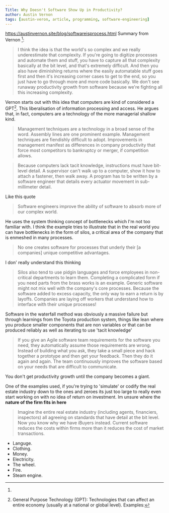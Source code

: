 ```yaml
---
Title: Why Doesn't Software Show Up in Productivity?
author: Austin Vernon
tags: [austin-veron, article, programming, software-engineering]
---
```


https://austinvernon.site/blog/softwareisprocess.html
Summary from Vernon [^2]:

> I think the idea is that the world's so complex and we really underestimate that complexity. If you're going to
digitize processes and automate them and stuff, you have to capture all that complexity basically at the bit level, and
that's extremely difficult. And then you also have diminishing returns where the easily automatable stuff goes first and
then it's increasing corner cases to get to the end, so you just have to go through more and more code basically. We
don't see runaway productivity growth from software because we're fighting all this increasing complexity.

Vernon starts out with this idea that computers are kind of considered a GPT[^1]. This liberalisation of information
processing and access. He argues that, in fact, computers are a technology of the more managerial shallow kind.


> Management techniques are a technology in a broad sense of the word. Assembly lines are one prominent example.
Management techniques are fiendishly difficult to adopt. Improvements in management manifest as differences in company
productivity that force most competitors to bankruptcy or merger, if competition allows.

> Because computers lack tacit knowledge, instructions must have bit-level detail. A supervisor can't walk up to a
computer, show it how to attach a fastener, then walk away. A program has to be written by a software engineer that
details every actuator movement in sub-millimeter detail.

Like this quote

> Software engineers improve the ability of software to absorb more of our complex world.
>

He uses the system thinking concept of bottlenecks which I'm not too familiar with. I think the example tries to
illustrate that in the real world you can have bottlenecks in the form of silos, a critical area of the company that is
enmeshed in many processes.

> No one creates software for processes that underly their [a companies] unique competitive advantages.

I don' really understand this thinking

>  Silos also tend to use pidgin languages and force employees in non-critical departments to learn them. Completing a
complicated form if you need parts from the brass works is an example. Generic software might not mix well with the
company's core processes. Because the software added to excess capacity, the only way to earn a return is by layoffs.
Companies are laying off workers that understand how to interface with their unique processes!


Software in the waterfall method was obviously a massive failure but through learnings from the Toyota production
system, things like lean where you produce smaller components that are non variables or that can be produced reliably as
well as iterating to use 'tacit knowledge'

> If you give an Agile software team requirements for the software you need, they automatically assume those
requirements are wrong. Instead of building what you ask, they take a small piece and hack together a prototype and then
get your feedback. Then they do it again and again. The team continuously improves the software based on your needs that
are difficult to communicate.

You don't get productivity growth until the company becomes a giant.

One of the examples used, if you're trying to 'simulate' or codify the real estate industry down to the ones and zeroes
its just too large to really even start working on with no idea of return on investment. Im unsure where the **nature of
the firm fits in here**


> Imagine the entire real estate industry (including agents, financiers, inspectors) all agreeing on standards that have
detail at the bit level. Now you know why we have iBuyers instead. Current software reduces the costs within firms more
than it reduces the cost of market transactions.




[^1]: General Purpose Technology (GPT): Technologies that can affect an entire economy (usually at a national or global level). Examples:
* Languge.
* Clothing.
* Money.
* Electricity.
* The wheel.
* Fire.
* Steam engine.
[^2]:
[^3]: Vertical integration is a strategy that allows a company to streamline its operations by taking direct ownership
of various stages of its production process rather than relying on external contractors or suppliers.
